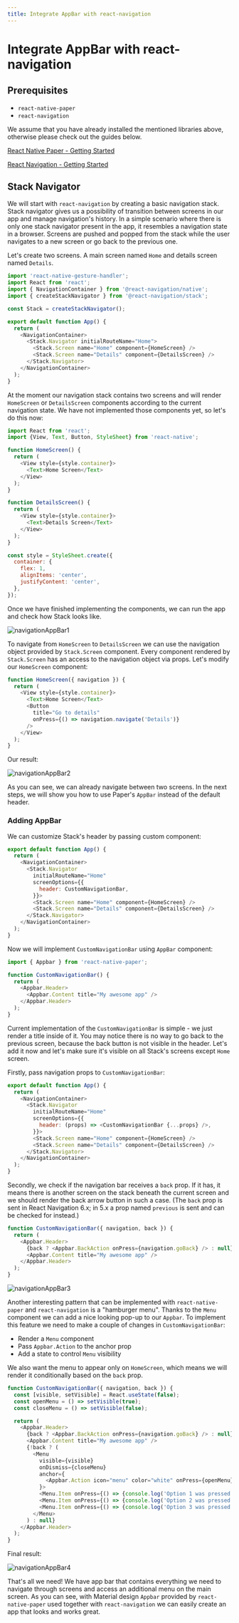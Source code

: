 ```yaml
---
title: Integrate AppBar with react-navigation
---
```


# Integrate AppBar with react-navigation

## Prerequisites

 - `react-native-paper`
 - `react-navigation`
 
We assume that you have already installed the mentioned libraries above, otherwise please check out the guides below.
 
 [React Native Paper - Getting Started](https://callstack.github.io/react-native-paper/getting-started.html)
 
 [React Navigation - Getting Started](https://reactnavigation.org/docs/getting-started/)

## Stack Navigator

We will start with `react-navigation` by creating a basic navigation stack. Stack navigator gives us a possibility of transition between screens in our app and manage navigation's history. In a simple scenario where there is only one stack navigator present in the app, it resembles a navigation state in a browser.
Screens are pushed and popped from the stack while the user navigates to a new screen or go back to the previous one.

Let's create two screens. A main screen named `Home` and details screen named `Details`.

```js
import 'react-native-gesture-handler';
import React from 'react';
import { NavigationContainer } from '@react-navigation/native';
import { createStackNavigator } from '@react-navigation/stack';

const Stack = createStackNavigator();

export default function App() {
  return (
    <NavigationContainer>
      <Stack.Navigator initialRouteName="Home">
        <Stack.Screen name="Home" component={HomeScreen} />
        <Stack.Screen name="Details" component={DetailsScreen} />
      </Stack.Navigator>
    </NavigationContainer>
  );
}
```

At the moment our navigation stack contains two screens and will render `HomeScreen` or `DetailsScreen` components according to the current navigation state. We have not implemented those components yet, so let's do this now:

```js
import React from 'react';
import {View, Text, Button, StyleSheet} from 'react-native';

function HomeScreen() {
  return (
    <View style={style.container}>
      <Text>Home Screen</Text>
    </View>
  );
}

function DetailsScreen() {
  return (
    <View style={style.container}>
      <Text>Details Screen</Text>
    </View>
  );
}

const style = StyleSheet.create({
  container: {
    flex: 1,
    alignItems: 'center',
    justifyContent: 'center',
  },
});
```

Once we have finished implementing the components, we can run the app and check how Stack looks like.

![navigationAppBar1](../../static/screenshots/react-navigation-appBar1.png)

To navigate from `HomeScreen` to `DetailsScreen` we can use the navigation object provided by `Stack.Screen` component. Every component rendered by `Stack.Screen` has an access to the navigation object via props. Let's modify our `HomeScreen` component:

```js
function HomeScreen({ navigation }) {
  return (
    <View style={style.container}>
      <Text>Home Screen</Text>
      <Button
        title="Go to details"
        onPress={() => navigation.navigate('Details')}
      />
    </View>
  );
}
```

Our result:

![navigationAppBar2](../../static/screenshots/react-navigation-appBar2.gif)

As you can see, we can already navigate between two screens. In the next steps, we will show you how to use Paper's `AppBar` instead of the default header.

### Adding AppBar

We can customize Stack's header by passing custom component:

```js
export default function App() {
  return (
    <NavigationContainer>
      <Stack.Navigator
        initialRouteName="Home"
        screenOptions={{
          header: CustomNavigationBar,
        }}>
        <Stack.Screen name="Home" component={HomeScreen} />
        <Stack.Screen name="Details" component={DetailsScreen} />
      </Stack.Navigator>
    </NavigationContainer>
  );
}
```

Now we will implement `CustomNavigationBar` using `AppBar` component:

```js
import { Appbar } from 'react-native-paper';

function CustomNavigationBar() {
  return (
    <Appbar.Header>
      <Appbar.Content title="My awesome app" />
    </Appbar.Header>
  );
}
```

Current implementation of the `CustomNavigationBar` is simple - we just render a title inside of it. You may notice there is no way to go back to the previous screen, because the back button is not visible in the header. Let's add it now and let's make sure it's visible on all Stack's screens except `Home` screen.

Firstly, pass navigation props to `CustomNavigationBar`:

```js
export default function App() {
  return (
    <NavigationContainer>
      <Stack.Navigator
        initialRouteName="Home"
        screenOptions={{
          header: (props) => <CustomNavigationBar {...props} />,
        }}>
        <Stack.Screen name="Home" component={HomeScreen} />
        <Stack.Screen name="Details" component={DetailsScreen} />
      </Stack.Navigator>
    </NavigationContainer>
  );
}
```

Secondly, we check if the navigation bar receives a `back` prop. If it has, it means there is another screen on the stack beneath the current screen and we should render the back arrow button in such a case. (The `back` prop is sent in React Navigation 6.x; in 5.x a prop named `previous` is sent and can be checked for instead.)

```js
function CustomNavigationBar({ navigation, back }) {
  return (
    <Appbar.Header>
      {back ? <Appbar.BackAction onPress={navigation.goBack} /> : null}
      <Appbar.Content title="My awesome app" />
    </Appbar.Header>
  );
}
```

![navigationAppBar3](../../static/screenshots/react-navigation-appBar3.gif)


Another interesting pattern that can be implemented with `react-native-paper` and `react-navigation` is a "hamburger menu". Thanks to the `Menu` component we can add a nice looking pop-up to our `Appbar`. To implement this feature we need to make a couple of changes in `CustomNavigationBar`:
- Render a `Menu` component
- Pass `Appbar.Action` to the anchor prop
- Add a state to control `Menu` visibility

We also want the menu to appear only on `HomeScreen`, which means we will render it conditionally based on the `back` prop.

```js
function CustomNavigationBar({ navigation, back }) {
  const [visible, setVisible] = React.useState(false);
  const openMenu = () => setVisible(true);
  const closeMenu = () => setVisible(false);

  return (
    <Appbar.Header>
      {back ? <Appbar.BackAction onPress={navigation.goBack} /> : null}
      <Appbar.Content title="My awesome app" />
      {!back ? (
        <Menu
          visible={visible}
          onDismiss={closeMenu}
          anchor={
            <Appbar.Action icon="menu" color="white" onPress={openMenu} />
          }>
          <Menu.Item onPress={() => {console.log('Option 1 was pressed')}} title="Option 1" />
          <Menu.Item onPress={() => {console.log('Option 2 was pressed')}} title="Option 2" />
          <Menu.Item onPress={() => {console.log('Option 3 was pressed')}} title="Option 3" disabled />
        </Menu>
      ) : null}
    </Appbar.Header>
  );
}
```

Final result:

![navigationAppBar4](../../static/screenshots/react-navigation-appBar4.gif)

That's all we need! We have app bar that contains everything we need to navigate through screens and access an additional menu on the main screen. As you can see, with Material design `Appbar` provided by `react-native-paper` used together with `react-navigation` we can easily create an app that looks and works great.
